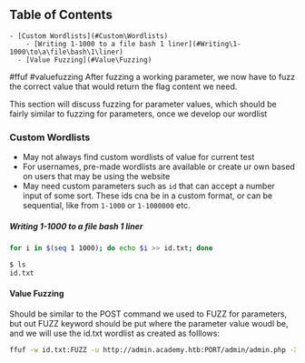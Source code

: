 ## Table of Contents

    - [Custom Wordlists](#Custom\Wordlists)
        - [Writing 1-1000 to a file bash 1 liner](#Writing\1-1000\to\a\file\bash\1\liner)
      - [Value Fuzzing](#Value\Fuzzing)

#ffuf #valuefuzzing
After fuzzing a working parameter, we now have to fuzz the correct value that would return the flag content we need. 

This section will discuss fuzzing for parameter values, which should be fairly similar to fuzzing for parameters, once we develop our wordlist


### Custom Wordlists
- May not always find custom wordlists of value for current test
- For usernames, pre-made wordlists are available or create ur own based on users that may be using the website
- May need custom parameters such as `id` that can accept a number input of some sort. These ids cna be in a custom format, or can be sequential, like from `1-1000` or `1-1000000` etc.

##### Writing 1-1000 to a file bash 1 liner
```bash
for i in $(seq 1 1000); do echo $i >> id.txt; done

$ ls
id.txt
```
#### Value Fuzzing
Should be similar to the POST command we used to FUZZ for parameters, but out FUZZ keyword should be put where the parameter value woudl be, and we will use the id.txt wordlist as created as folllows:
```bash
ffuf -w id.txt:FUZZ -u http://admin.academy.htb:PORT/admin/admin.php -X POST -d 'id=FUZZ' -H 'Content-Type: application/x-www-form-urlencoded' -fs xxx
```












